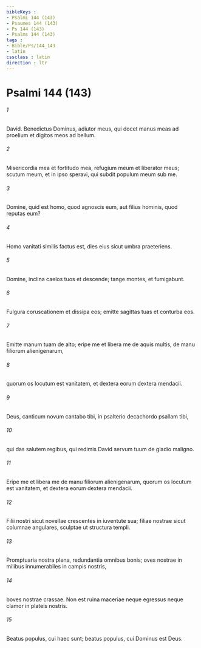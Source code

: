 ```yaml
---
bibleKeys : 
- Psalmi 144 (143)
- Psaumes 144 (143)
- Ps 144 (143)
- Psalms 144 (143)
tags : 
- Bible/Ps/144_143
- latin
cssclass : latin
direction : ltr
---
```


# Psalmi 144 (143)

###### 1
David. Benedictus Dominus, adiutor meus, qui docet manus meas ad proelium et digitos meos ad bellum.
###### 2
Misericordia mea et fortitudo mea, refugium meum et liberator meus; scutum meum, et in ipso speravi, qui subdit populum meum sub me.
###### 3
Domine, quid est homo, quod agnoscis eum, aut filius hominis, quod reputas eum?
###### 4
Homo vanitati similis factus est, dies eius sicut umbra praeteriens.
###### 5
Domine, inclina caelos tuos et descende; tange montes, et fumigabunt.
###### 6
Fulgura coruscationem et dissipa eos; emitte sagittas tuas et conturba eos.
###### 7
Emitte manum tuam de alto; eripe me et libera me de aquis multis, de manu filiorum alienigenarum,
###### 8
quorum os locutum est vanitatem, et dextera eorum dextera mendacii.
###### 9
Deus, canticum novum cantabo tibi, in psalterio decachordo psallam tibi,
###### 10
qui das salutem regibus, qui redimis David servum tuum de gladio maligno.
###### 11
Eripe me et libera me de manu filiorum alienigenarum, quorum os locutum est vanitatem, et dextera eorum dextera mendacii.
###### 12
Filii nostri sicut novellae crescentes in iuventute sua; filiae nostrae sicut columnae angulares, sculptae ut structura templi.
###### 13
Promptuaria nostra plena, redundantia omnibus bonis; oves nostrae in milibus innumerabiles in campis nostris,
###### 14
boves nostrae crassae. Non est ruina maceriae neque egressus neque clamor in plateis nostris.
###### 15
Beatus populus, cui haec sunt; beatus populus, cui Dominus est Deus.
